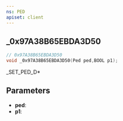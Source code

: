 ```yaml
---
ns: PED
apiset: client
---
```

## _0x97A38B65EBDA3D50

```c
// 0x97A38B65EBDA3D50
void _0x97A38B65EBDA3D50(Ped ped,BOOL p1);
```

_SET_PED_D*

## Parameters
* **ped**:
* **p1**:



